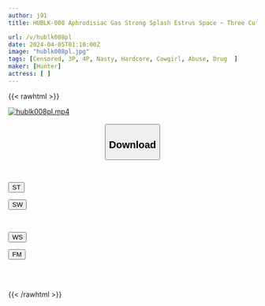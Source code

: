 ```yaml
---
author: j91
title: HUBLK-008 Aphrodisiac Gas Strong Splash Estrus Space ~ Three Cute Big-breasted Stepsisters Who Suddenly Appeared In A Room Filled With Aphrodisiac Gas And Intense Estrus ~

url: /v/hublk008pl
date: 2024-04-05T01:10:00Z
image: "hublk008pl.jpg"
tags: [Censored, 3P, 4P, Nasty, Hardcore, Cowgirl, Abuse, Drug	]
maker: [Hunter]
actress: [ ]
---
```



{{< rawhtml >}}

<div class="video" data-videoid="gPKxWWbz8DS3yV">
    <a href="javascript:;">
        <img src="/v/hublk008pl/hublk008pl.jpg" width="WIDTH" height="HEIGHT" alt="hublk008pl.mp4" loading="lazy">
    </a>
</div>

<script type="text/javascript" src="https://j91.asia/asset/on-demand-st.js"></script>

<br>
  <link rel="stylesheet" href="https://j91.asia/asset/bs5.css">
  
  <center>
  <button class="btn btn-primary" type="button" data-bs-toggle="collapse" data-bs-target=".multi-collapse" aria-expanded="false" aria-controls="multiCollapseExample1 multiCollapseExample2"><h2>Download</h2></button></center>
</p>
<div class="row">
  <div class="col">
    <div class="collapse multi-collapse" id="multiCollapseExample1">
      <div class="card card-body">
	      	      <br>
<div class="buttons">  
<p><a href="https://streamtape.to/v/gPKxWWbz8DS3yV" target="_blank"><button class="btn-hover color-3"><i class="fa fa-download"></i> ST</button></a></p>
<p><a href="https://asnwish.com/gr8zaf84agnu" target="_blank"><button class="btn-hover color-2"><i class="fa fa-download"></i> SW</button></a></p></div>
    </div>
  </div>
</div>
  <div class="col">
    <div class="collapse multi-collapse" id="multiCollapseExample2">
      <div class="card card-body">
	      <br>
<div class="buttons">
<p><a href="https://wolfstream.tv/moxtz0qs6hn7"><button class="btn-hover color-9"><i class="fa fa-download"></i> WS</button></a></p>
<p><a href="https://filemoon.sx/d/xexjg18xpdjq"><button class="btn-hover color-8"><i class="fa fa-download"></i> FM</button></a></p></div>
<br><br>
      </div>
    </div>
  </div>
</div>

{{< /rawhtml >}}